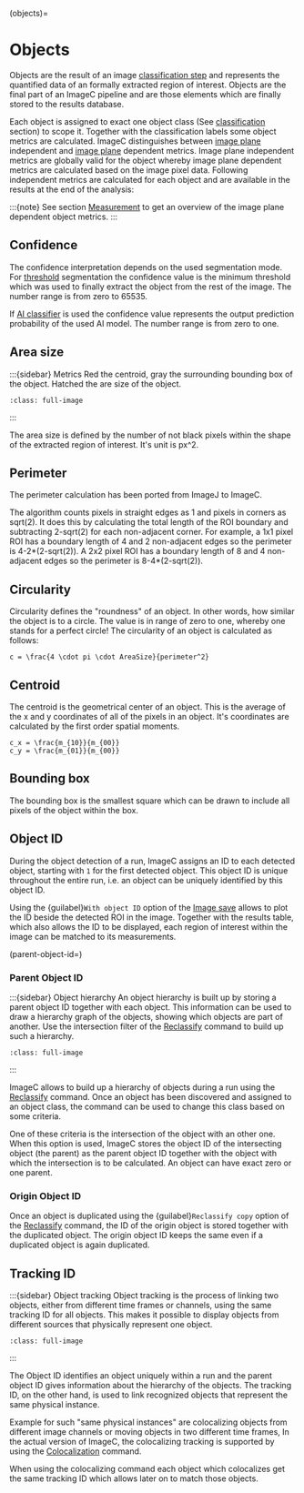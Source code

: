 (objects)=
# Objects


Objects are the result of an image [classification step](commands-object-classification) and represents the quantified data of an formally extracted region of interest.
Objects are the final part of an ImageC pipeline and are those elements which are finally stored to the results database.

Each object is assigned to exact one object class (See [classification](Classification) section) to scope it.
Together with the classification labels some object metrics are calculated.
ImageC distinguishes between [image plane](image-planes) independent and [image plane](image-planes) dependent metrics.
Image plane independent metrics are globally valid for the object whereby image plane dependent metrics are calculated based on the image pixel data.
Following independent metrics are calculated for each object and are available in the results at the end of the analysis:

:::{note}
See section [Measurement](command-measurement) to get an overview of the image plane dependent object metrics.
:::

## Confidence

The confidence interpretation depends on the used segmentation mode.
For [threshold](command-threshold) segmentation the confidence value is the minimum threshold which was used to finally extract the object from the rest of the image.
The number range is from zero to 65535.

If [AI classifier](command-classifier-ai) is used the confidence value represents the output prediction probability of the used AI model.
The number range is from zero to one.

## Area size

:::{sidebar} Metrics
Red the centroid, gray the surrounding bounding box of the object.
Hatched the are size of the object.

```{image} images/metrics-example.drawio.svg
:class: full-image
```
:::

The area size is defined by the number of not black pixels within the shape of the extracted region of interest.
It's unit is px^2.

## Perimeter

The perimeter calculation has been ported from ImageJ to ImageC.

The algorithm counts pixels in straight edges as 1 and pixels in corners as sqrt(2).
It does this by calculating the total length of the ROI boundary and subtracting 2-sqrt(2) for each non-adjacent corner. 
For example, a 1x1 pixel ROI has a boundary length of 4 and 2 non-adjacent edges so the perimeter is 4-2*(2-sqrt(2)). 
A 2x2 pixel ROI has a boundary length of 8 and 4 non-adjacent edges so the perimeter is 8-4*(2-sqrt(2)).

## Circularity

Circularity defines the "roundness" of an object.
In other words, how similar the object is to a circle.
The value is in range of zero to one, whereby one stands for a perfect circle!
The circularity of an object is calculated as follows:


```{math}
c = \frac{4 \cdot pi \cdot AreaSize}{perimeter^2}
```


## Centroid

The centroid is the geometrical center of an object.
This is the average of the x and y coordinates of all of the pixels in an object.
It's coordinates are calculated by the first order spatial moments.

```{math}
c_x = \frac{m_{10}}{m_{00}}
c_y = \frac{m_{01}}{m_{00}}
```

## Bounding box

The bounding box is the smallest square which can be drawn to include all pixels of the object within the box.

## Object ID

During the object detection of a run, ImageC assigns an ID to each detected object, starting with `1` for the first detected object.
This object ID is unique throughout the entire run, i.e. an object can be uniquely identified by this object ID.

Using the {guilabel}`With object ID` option of the [Image save](command-image-save) allows to plot the ID beside the detected ROI in the image.
Together with the results table, which also allows the ID to be displayed, each region of interest within the image can be matched to its measurements.


(parent-object-id=)
### Parent Object ID

:::{sidebar} Object hierarchy
An object hierarchy is built up by storing a parent object ID together with each object.
This information can be used to draw a hierarchy graph of the objects, showing which objects are part of another.
Use the intersection filter of the [Reclassify](command-reclassifier) command to build up such a hierarchy.

```{image} images/object-hierarchy.drawio.svg
:class: full-image
```
:::

ImageC allows to build up a hierarchy of objects during a run using the [Reclassify](command-reclassifier) command.
Once an object has been discovered and assigned to an object class, the command can be used to change this class based on some criteria.

One of these criteria is the intersection of the object with an other one.
When this option is used, ImageC stores the object ID of the intersecting object (the parent) as the parent object ID together with the object with which the intersection is to be calculated. 
An object can have exact zero or one parent.

### Origin Object ID

Once an object is duplicated using the {guilabel}`Reclassify copy` option of the [Reclassify](command-reclassifier) command, the ID of the origin object is stored together with the duplicated object.
The origin object ID keeps the same even if a duplicated object is again duplicated.

## Tracking ID

:::{sidebar} Object tracking
Object tracking is the process of linking two objects, either from different time frames or channels, using the same tracking ID for all objects.
This makes it possible to display objects from different sources that physically represent one object.

```{image} images/object-tracking.drawio.svg
:class: full-image
```
:::

The Object ID identifies an object uniquely within a run and the parent object ID gives information about the hierarchy of the objects.
The tracking ID, on the other hand, is used to link recognized objects that represent the same physical instance.

Example for such "same physical instances" are colocalizing objects from different image channels or moving objects in two different time frames,
In the actual version of ImageC, the colocalizing tracking is supported by using the [Colocalization](command-colocalization) command.

When using the colocalizing command each object which colocalizes get the same tracking ID which allows later on to match those objects.